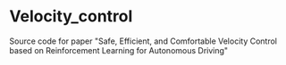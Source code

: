# Velocity_control
Source code for paper "Safe, Efficient, and Comfortable Velocity Control based on Reinforcement Learning for Autonomous Driving"
